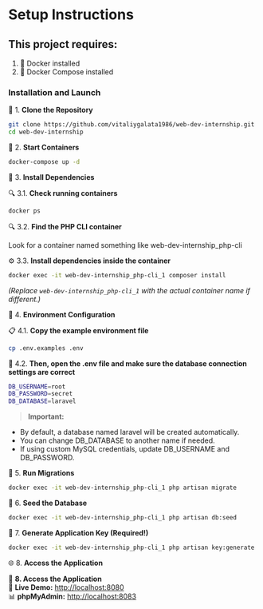 # Setup Instructions

## This project requires:

1. 🐳 Docker installed
2. 🐳 Docker Compose installed

### Installation and Launch

🔹 1. **Clone the Repository**

 ```sh
git clone https://github.com/vitaliygalata1986/web-dev-internship.git
cd web-dev-internship
 ```

🔹 2. **Start Containers**

 ```sh
docker-compose up -d
 ```

🔹 3. **Install Dependencies**

🔍 3.1. **Check running containers**

 ```sh
docker ps
```

🔍 3.2. **Find the PHP CLI container**

Look for a container named something like web-dev-internship_php-cli

⚙ 3.3.  **Install dependencies inside the container**

 ```sh
docker exec -it web-dev-internship_php-cli_1 composer install
```

*(Replace `web-dev-internship_php-cli_1` with the actual container name if different.)*

🔹 4. **Environment Configuration**

📋 4.1. **Copy the example environment file**

 ```sh
cp .env.examples .env
```

📝 4.2. **Then, open the .env file and make sure the database connection settings are correct**

 ```sh
DB_USERNAME=root
DB_PASSWORD=secret
DB_DATABASE=laravel
```
> **Important:**
 
<ul>
<li>By default, a database named laravel will be created automatically.</li>
<li>You can change DB_DATABASE to another name if needed.</li>
<li>If using custom MySQL credentials, update DB_USERNAME and DB_PASSWORD.</li>
</ul>

🔹 5. **Run Migrations**

 ```sh
docker exec -it web-dev-internship_php-cli_1 php artisan migrate
```

🔹 6. **Seed the Database**

 ```sh
docker exec -it web-dev-internship_php-cli_1 php artisan db:seed
```

🔹 7. **Generate Application Key (Required!)**

 ```sh
docker exec -it web-dev-internship_php-cli_1 php artisan key:generate
```

🌐 8. **Access the Application**

🔗 **8. Access the Application**  
🔗 **Live Demo:** [http://localhost:8080](http://localhost:8080)  
📊 **phpMyAdmin:** [http://localhost:8083](http://localhost:8083)  
